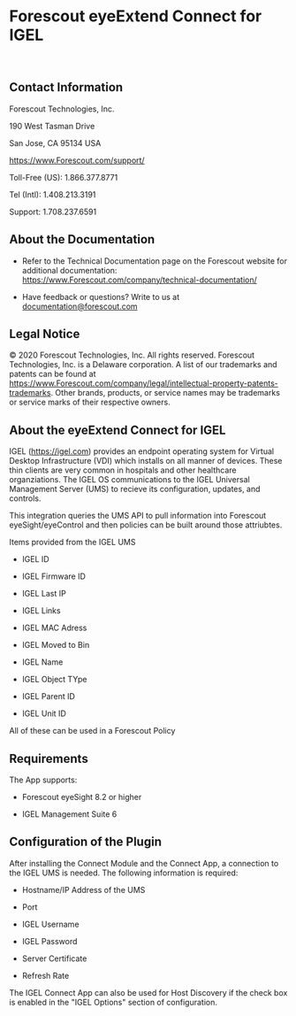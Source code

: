 # Forescout eyeExtend Connect for IGEL 
 
## Contact Information

Forescout Technologies, Inc.

190 West Tasman Drive

San Jose, CA 95134 USA

https://www.Forescout.com/support/

Toll-Free (US): 1.866.377.8771

Tel (Intl): 1.408.213.3191

Support: 1.708.237.6591

## About the Documentation

- Refer to the Technical Documentation page on the Forescout website for additional documentation:
https://www.Forescout.com/company/technical-documentation/

- Have feedback or questions? Write to us at documentation@forescout.com

## Legal Notice

© 2020 Forescout Technologies, Inc. All rights reserved. Forescout Technologies, Inc. is a Delaware corporation.
A list of our trademarks and patents can be found at <https://www.Forescout.com/company/legal/intellectual-property-patents-trademarks>. Other brands, products, or service names may be trademarks or service marks of their respective owners.

## About the eyeExtend Connect for IGEL

IGEL (https://igel.com) provides an endpoint operating system for Virtual Desktop Infrastructure (VDI) which installs on all manner of devices. These thin clients are very common in hospitals and other healthcare organziations. The IGEL OS communications to the IGEL Universal Management Server (UMS) to recieve its configuration, updates, and controls.

This integration queries the UMS API to pull information into Forescout eyeSight/eyeControl and then policies can be built around those attriubtes.

Items provided from the IGEL UMS

- IGEL ID

- IGEL Firmware ID

- IGEL Last IP

- IGEL Links

- IGEL MAC Adress

- IGEL Moved to Bin

- IGEL Name

- IGEL Object TYpe

- IGEL Parent ID

- IGEL Unit ID

All of these can be used in a Forescout Policy

## Requirements

The App supports:

- Forescout eyeSight 8.2 or higher

- IGEL Management Suite 6

## Configuration of the Plugin

After installing the Connect Module and the Connect App, a connection to the IGEL UMS is needed. The following information is required:

- Hostname/IP Address of the UMS

- Port

- IGEL Username

- IGEL Password

- Server Certificate

- Refresh Rate

The IGEL Connect App can also be used for Host Discovery if the check box is enabled in the "IGEL Options" section of configuration.
